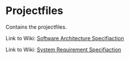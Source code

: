 # Projectfiles

Contains the projectfiles.

Link to Wiki: [Software Architecture Specifiaction](https://github.com/TINF20C/Team_4_Websockets-lwIP/wiki/SAS:-Software-Architecture-Specification)

Link to Wiki: [System Requirement Specifiaction](https://github.com/TINF20C/Team_4_Websockets-lwIP/wiki/SRS:-System-Requirements-Specification)
